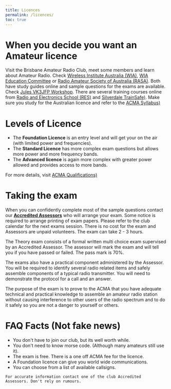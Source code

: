 ```yaml
---
title: Licences
permalink: /licences/
toc: true
---
```


# When you decide you want an Amateur licence

Visit the Brisbane Amateur Radio Club, meet some members and learn about Amateur Radio.
Check [Wireless Institute Australia (WIA)](https://wia.org.au), [WIA Education Committee](https://www.wia-education.com.au/home) or [Radio Amateur Society of Australia (RASA)](https://vkradioamateurs.org). Both have study guides online and sample questions for the exams are available. Check [Jules VK3JFP Workshop](https://www.julesworkshop.net/Amateur%20Radio%20Group/5%20Regulations%20page.html). There are several training courses online from [Radio and Electronics School (RES)](https://res.net.au) and [Silverdale TrainSafe)](https://silvertrain.com.au).
Make sure you study for the Australian licence and refer to the [ACMA Syllabus)](https://www.acma.gov.au/amateur-radio-resources#documents)

# Levels of Licence
* The **Foundation Licence** is an entry level and will get your on the air (with limited power and frequencies).
* The **Standard Licence** has more complex exam questions but allows more power and more frequency bands.
* The **Advanced licence** is again more complex with greater power allowed and provides access to more bands.

For more details, visit [ACMA Qualifications)](https://www.acma.gov.au/qualifications-operate-amateur-radio)

# Taking the exam
When you can confidently complete most of the sample questions contact our [**Accredited Assessors**](mailto:exams@barcvk4ba.com.au) who will arrange your exam. Some notice is required to arrange printing of exam papers. Please refer to the club calendar for the next exams session. There is no cost for the exam and Assessors are unpaid volunteers. The exam can take 2 - 3 hours.

The Theory exam consists of a formal written multi choice exam supervised by an Accredited Assessor. The assessor will mark the exam and will tell you if you have passed or failed. The pass mark is 70%.

The exams also have a practical component administered by the Assessor. You will be required to identify several radio related items and safely assemble components of a typical radio transmitter.
You will need to demonstrate the protocol for a call and an answer.

The purpose of the exam is to prove to the ACMA that you have adequate technical and practical knowledge to assemble an amateur radio station without causing interference to other users of the radio spectrum and to do it safely so you are not a danger to yourself or others. 

# FAQ Facts (Not fake news)
* You don't have to join our club, but its well worth while.
* You don't need to know morse code. (Although many amateurs still use it).
* The exam is free. There is a one off ACMA fee for the licence.
* A Foundation licence can give you world wide communications.
* You can choose from a list of available callsigns.

```
For accurate information contact one of the club Accredited
Assessors. Don't rely on rumours.
```
